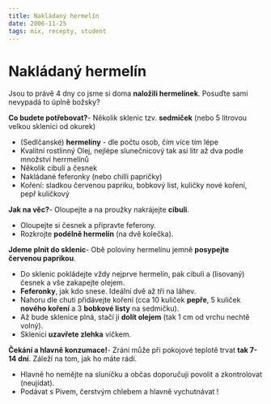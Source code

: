 ```yaml
---
title: Nakládaný hermelín
date: 2006-11-25
tags: mix, recepty, student
---
```



# Nakládaný hermelín

Jsou to právě 4 dny co jsme si doma **naložili hermelínek**. Posuďte sami nevypadá to úplně božsky?

**Co budete potřebovat?**- Několik sklenic tzv. **sedmiček** (nebo 5 litrovou velkou sklenici od okurek)
- (Sedlčanské) **hermelíny** - dle počtu osob, čím více tím lépe
- Kvalitní rostlinný Olej, nejlépe slunečnicový tak asi litr až dva podle množství herrmelínů
- Několik cibulí a česnek
- Nakládané feferonky (nebo chilli papričky)
- Koření: sladkou červenou papriku, bobkový list, kuličky nové koření, pepř kuličkový

**Jak na věc?**- Oloupejte a na proužky nakrájejte **cibuli**.
- Oloupejte si česnek a připravte feferony.
- Rozkrojte **podélně hermelín** (na dvě kolečka).

**Jdeme plnit do sklenic**- Obě poloviny hermelínu jemně **posypejte červenou paprikou**.
- Do sklenic pokládejte vždy nejprve hermelín, pak cibuli a (lisovaný) česnek a vše zakapejte olejem.
- **Feferonky**, jak kdo snese. Ideální dvě až tři na láhev.
- Nahoru dle chuti přidávejte koření (cca 10 kuliček **pepře**, 5 kuliček **nového koření** a 3 **bobkové listy** na sedmičku).
- Až bude sklenice plná, stačí ji **dolít olejem** (tak 1 cm od vrchu nechtě volný).
- Sklenici **uzavřete zlehka** víčkem.

**Čekání a hlavně konzumace!**- Zrání může při pokojové teplotě trvat **tak 7-14 dní**. Záleží na tom, jak ho máte rádi.
- Hlavně ho nemějte na sluníčku a občas doporučuji povolit a zkontrolovat (neujídat).
- Podávat s Pivem, čerstvým chlebem a hlavně vychutnávat !
